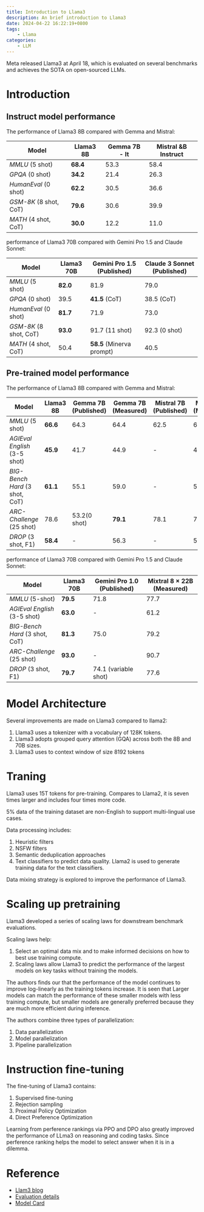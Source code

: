 ```yaml
---
title: Introduction to Llama3
description: An brief introduction to Llama3
date: 2024-04-22 16:22:19+0800
tags: 
    - Llama
categories:
    - LLM 
---
```


Meta released Llama3 at April 18, which is evaluated on several benchmarks and achieves the SOTA on open-sourced LLMs.


# Introduction
## Instruct model performance
The performance of Llama3 8B compared with Gemma and Mistral:

| Model                  | Llama3 8B   | Gemma 7B  - It   |  Mistral &B Instruct  |
| --------               | --------    | ------           |  ------               |
| *MMLU* (5 shot)        | **68.4**    | 53.3             |  58.4                 |
| *GPQA* (0 shot)        | **34.2**    | 21.4             |  26.3                 |
| *HumanEval* (0 shot)   | **62.2**    | 30.5             |  36.6                 |
| *GSM-8K* (8 shot, CoT) | **79.6**    | 30.6             |  39.9                 |
| *MATH* (4 shot, CoT)   |  **30.0**   | 12.2             |  11.0                 |

performance of Llama3 70B compared with Gemini Pro 1.5 and Claude Sonnet:

| Model                  | Llama3 70B   | Gemini Pro 1.5 (Published) |  Claude 3 Sonnet (Published) |
| --------               | --------    | ------           |  ------                         |
| *MMLU* (5 shot)        | **82.0**    | 81.9                       |  79.0                 |
| *GPQA* (0 shot)        | 39.5        | **41.5** (CoT)             |  38.5 (CoT)           |
| *HumanEval* (0 shot)   | **81.7**    | 71.9                       |  73.0                 |
| *GSM-8K* (8 shot, CoT) | **93.0**    | 91.7 (11 shot)             |  92.3 (0 shot)        |
| *MATH* (4 shot, CoT)   |  50.4       | **58.5**   (Minerva prompt)|  40.5                 |


## Pre-trained model performance
The performance of Llama3 8B compared with Gemma and Mistral:

| Model  | Llama3 8B   | Gemma 7B (Published)   | Gemma 7B (Measured)  |  Mistral 7B (Published) | Mistral 7B (Measured)  |
| --------               | --------    | ------           |  ------               | ------    | ------           |
| *MMLU* (5 shot)        | **66.6**    | 64.3            |  64.4                 | 62.5       |    63.9                |
| *AGIEval English* (3-5 shot)        | **45.9**    | 41.7            |  44.9                 | -       |    44.0               |
| *BIG-Bench Hard* (3 shot, CoT)        | **61.1**    | 55.1          |  59.0                | -       |    56.0                |
| *ARC-Challenge* (25 shot)        | 78.6    | 53.2(0 shot)      |  **79.1**     | 78.1       |   78.7     |
| *DROP* (3 shot, F1)        | **58.4**    | -           |  56.3       | -      |    54.4        |

performance of Llama3 70B compared with Gemini Pro 1.5 and Claude Sonnet:

| Model                  | Llama3 70B   | Gemini Pro 1.0 (Published) |  Mixtral 8 $\times$ 22B (Measured) |
| --------               | --------    | ------                      |  ------                         |
| *MMLU* (5-shot)        | **79.5**    | 71.8                        |  77.7                 |
| *AGIEval English* (3-5 shot)       | **63.0**    | -                           |  61.2                 |
| *BIG-Bench Hard* (3 shot, CoT)   | **81.3**    | 75.0                        | 79.2                  |
| *ARC-Challenge* (25 shot) | **93.0**    | -                           |  90.7                 |
| *DROP* (3 shot, F1)    |  **79.7**   | 74.1 (variable shot)        |  77.6                 |


# Model Architecture
Several improvements are made on Llama3 compared to llama2:
1. Llama3 uses a tokenizer with a vocabulary of 128K tokens.
2. Llama3 adopts grouped query attention (GQA) across both the 8B and 70B sizes.
3. Llama3 uses to context window of size 8192 tokens


# Traning
Llama3 uses 15T tokens for pre-training. Compares to Llama2, it is seven times larger and includes four times more code.

5% data of the training dataset are non-English to support multi-lingual use cases.

Data processing includes:
1. Heuristic filters
2. NSFW filters
3. Semantic deduplication approaches
4. Text classifiers to predict data quality. Llama2 is used to generate training data for the text classifiers.

Data mixing strategy is explored to improve the performance of Llama3.


# Scaling up pretraining
Llama3 developed a series of scaling laws for downstream benchmark evaluations.

Scaling laws help:
1. Select an optimal data mix and to make informed decisions on how to best use training compute.
2. Scaling laws allow Llama3 to predict the performance of the largest models on key tasks without training the models.

The authors finds our that the performance of the model continues to improve log-linearly as the training tokens increase. It is seen that  Larger models can match the performance of these smaller models with less training compute, but smaller models are generally preferred because they are much more efficient during inference.

The authors combine three types of parallelization:
1. Data parallelization
2. Model parallelization
3. Pipeline parallelization

# Instruction fine-tuning
The fine-tuning of Llama3 contains:
1. Supervised fine-tuning
2. Rejection sampling
3. Proximal Policy Optimization 
4. Direct Preference Optimization


Learning from perference rankings via PPO and DPO also greatly improved the performance of LLma3 on reasoning and coding tasks. Since perference ranking helps the model to select answer when it is in a dilemma.


# Reference
- [Llam3 blog](https://ai.meta.com/blog/meta-llama-3/)  
- [Evaluation details](https://github.com/meta-llama/llama3/blob/main/eval_details.md)
- [Model Card](https://github.com/meta-llama/llama3/blob/main/MODEL_CARD.md)